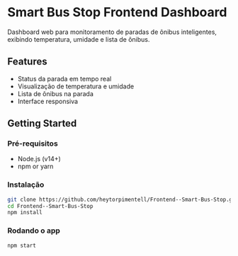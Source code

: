 # Smart Bus Stop Frontend Dashboard

Dashboard web para monitoramento de paradas de ônibus inteligentes, exibindo temperatura, umidade e lista de ônibus.

## Features

- Status da parada em tempo real  
- Visualização de temperatura e umidade  
- Lista de ônibus na parada  
- Interface responsiva  

## Getting Started

### Pré-requisitos

- Node.js (v14+)
- npm or yarn

### Instalação

```bash
git clone https://github.com/heytorpimentell/Frontend--Smart-Bus-Stop.git
cd Frontend--Smart-Bus-Stop
npm install
```

### Rodando o app

```bash
npm start
```

